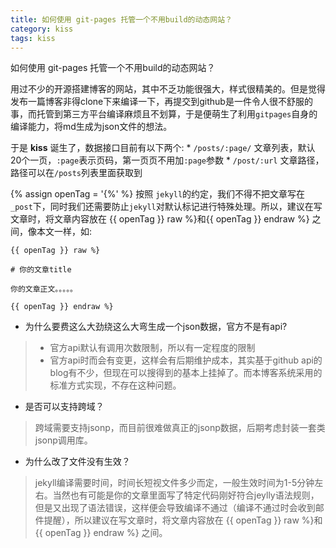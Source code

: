 ```yaml
---
title: 如何使用 git-pages 托管一个不用build的动态网站？
category: kiss 
tags: kiss 
---
```


如何使用 git-pages 托管一个不用build的动态网站？

用过不少的开源搭建博客的网站，其中不乏功能很强大，样式很精美的。但是觉得发布一篇博客非得clone下来编译一下，再提交到github是一件令人很不舒服的事，而托管到第三方平台编译麻烦且不划算，于是便萌生了利用`gitpages`自身的编译能力，将md生成为json文件的想法。

于是 **kiss** 诞生了，数据接口目前有以下两个:
    * `/posts/:page/` 文章列表，默认20个一页，`:page`表示页码，第一页页不用加`:page`参数
    * `/post/:url` 文章路径，路径可以在`/posts`列表里面获取到

{% assign openTag = '{%' %}
按照 `jekyll`的约定，我们不得不把文章写在`_post`下，同时我们还需要防止`jekyll`对默认标记进行特殊处理。所以，建议在写文章时，将文章内容放在 {{ openTag }} raw %}和{{ openTag }} endraw %} 之间，像本文一样，如:

```
{{ openTag }} raw %}

# 你的文章title

你的文章正文。。。。。

{{ openTag }} endraw %}
```

* 为什么要费这么大劲绕这么大弯生成一个json数据，官方不是有api?

> * 官方api默认有调用次数限制，所以有一定程度的限制 
> * 官方api时而会有变更，这样会有后期维护成本，其实基于github api的blog有不少，但现在可以搜得到的基本上挂掉了。而本博客系统采用的标准方式实现，不存在这种问题。

* 是否可以支持跨域？

> 跨域需要支持jsonp，而目前很难做真正的jsonp数据，后期考虑封装一套类jsonp调用库。

* 为什么改了文件没有生效？

> jekyll编译需要时间，时间长短视文件多少而定，一般生效时间为1-5分钟左右。当然也有可能是你的文章里面写了特定代码刚好符合jeylly语法规则，但是又出现了语法错误，这样便会导致编译不通过（编译不通过时会收到邮件提醒），所以建议在写文章时，将文章内容放在 {{ openTag }} raw %}和{{ openTag }} endraw %} 之间。

